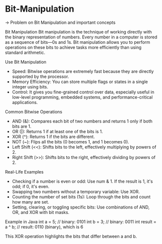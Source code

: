 # Bit-Manipulation
-> Problem on Bit Manipulation and important concepts

Bit Manipulation
Bit manipulation is the technique of working directly with the binary representation of numbers.
Every number in a computer is stored as a sequence of bits—0s and 1s. 
Bit manipulation allows you to perform operations on these bits to achieve tasks more efficiently than using standard arithmetic.

Use Bit Manipulation
- Speed: Bitwise operations are extremely fast because they are directly supported by the processor.
- Memory Efficiency: You can store multiple flags or states in a single integer using bits.
- Control: It gives you fine-grained control over data, especially useful in low-level programming, embedded systems, and performance-critical applications.

Common Bitwise Operations
- AND (&): Compares each bit of two numbers and returns 1 only if both bits are 1.
- OR (|): Returns 1 if at least one of the bits is 1.
- XOR (^): Returns 1 if the bits are different.
- NOT (~): Flips all the bits (0 becomes 1, and 1 becomes 0).
- Left Shift (<<): Shifts bits to the left, effectively multiplying by powers of 2.
- Right Shift (>>): Shifts bits to the right, effectively dividing by powers of 2.

Real-Life Examples
- Checking if a number is even or odd: Use num & 1. If the result is 1, it's odd; if 0, it's even.
- Swapping two numbers without a temporary variable: Use XOR.
- Counting the number of set bits (1s): Loop through the bits and count how many are set.
- Setting, clearing, or toggling specific bits: Use combinations of AND, OR, and XOR with bit masks.

Example in Java
int a = 5;      // binary: 0101
int b = 3;      // binary: 0011
int result = a ^ b;  // result: 0110 (binary), which is 6


This XOR operation highlights the bits that differ between a and b.



